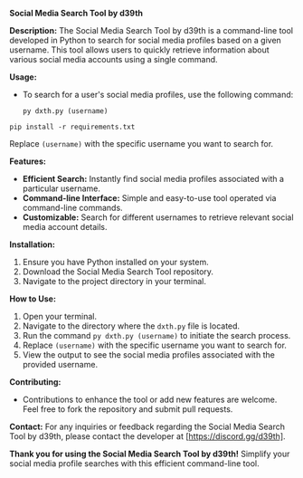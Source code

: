 **Social Media Search Tool by d39th**

**Description:**
The Social Media Search Tool by d39th is a command-line tool developed in Python to search for social media profiles based on a given username. This tool allows users to quickly retrieve information about various social media accounts using a single command.

**Usage:**
- To search for a user's social media profiles, use the following command:
  ```
  py dxth.py (username)
  ```
 ```
 pip install -r requirements.txt 
  ```
  Replace `(username)` with the specific username you want to search for.

**Features:**
- **Efficient Search:** Instantly find social media profiles associated with a particular username.
- **Command-line Interface:** Simple and easy-to-use tool operated via command-line commands.
- **Customizable:** Search for different usernames to retrieve relevant social media account details.

**Installation:**
1. Ensure you have Python installed on your system.
2. Download the Social Media Search Tool repository.
3. Navigate to the project directory in your terminal.

**How to Use:**
1. Open your terminal.
2. Navigate to the directory where the `dxth.py` file is located.
3. Run the command `py dxth.py (username)` to initiate the search process.
4. Replace `(username)` with the specific username you want to search for.
5. View the output to see the social media profiles associated with the provided username.

**Contributing:**
- Contributions to enhance the tool or add new features are welcome. Feel free to fork the repository and submit pull requests.

**Contact:**
For any inquiries or feedback regarding the Social Media Search Tool by d39th, please contact the developer at [https://discord.gg/d39th].

**Thank you for using the Social Media Search Tool by d39th!**
Simplify your social media profile searches with this efficient command-line tool.
